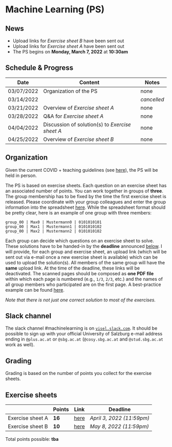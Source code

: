 # Machine Learning (PS)

## News

- Upload links for *Exercise sheet B* have been sent out
- Upload links for *Exercise sheet A* have been sent out
- The PS begins on **Monday, March 7, 2022** at **10:30am**

## Schedule & Progress

| **Date** | **Content** | **Notes** |
|---|---|---|
| 03/07/2022  | Organization of the PS         | none |    
| 03/14/2022  |                                | *cancelled* |    
| 03/21/2022  | Overview of *Exercise sheet A* | none |
| 03/28/2022  | Q&A for *Exercise sheet A* | none |
| 04/04/2022  | Discussion of solution(s) to *Exercise sheet A* | none |
| 04/25/2022  | Overview of *Exercise sheet B* | none |

## Organization

Given the current COVID + teaching guidelines (see [here](https://www.plus.ac.at/news/lehre-ab-maerz-2022/?pgrp=218&is_paged=0)), the PS will be held in person. 

The PS is based on exercise sheets. Each question on an exercise sheet has an associated number of points. You can work together in groups of **three**. The group membership has to be fixed by the time the first exercise sheet is released. Please coordinate with your group colleagues and enter the group information into the spreadsheet [here](https://myfiles.sbg.ac.at/index.php/s/3mXePBWzY78Pc86). While the spreadsheet format should be pretty clear, here is an example of one group with three members:

```
group_00 | Max0 | Mustermann0 | 0101010101
group_00 | Max1 | Mustermann1 | 0101010102
group_00 | Max2 | Mustermann2 | 0101010102
```

Each group can decide which questions on an exercise sheet to solve. These solutions have to be handed-in by the **deadline** announced [below](#Exercise-sheets). I will provide, for each group and exercise sheet, an upload link (which will be sent out via e-mail once a new exercise sheet is available) which can be used to upload the solution(s). All members of the same group will have the **same** upload link. At the time of the deadline, these links will be deactivated. The scanned pages should be composed as **one PDF file** within which each page is numbered (e.g., `1/3`, `2/3`, etc.) and the names of all group members who participated are on the first page. A best-practice example can be found [here](Example-Submission.pdf). 

*Note that there is not just one correct solution to most of the exercises.*

## Slack channel

The slack channel #machinelearning is on [`visel.slack.com`](https://visel.slack.com). It should be possible to sign up with your official University of Salzburg e-mail address ending in `@plus.ac.at` or `@sbg.ac.at` (`@cosy.sbg.ac.at` and `@stud.sbg.ac.at` work as well).

## Grading

Grading is based on the number of points you collect for the exercise sheets.  

## Exercise sheets

| | **Points** | **Link** | **Deadline** |
|---|---|---|---|
| Exercise sheet A  | **16**   | [here](exA.pdf) | *April 3, 2022 (11:59pm)* | 
| Exercise sheet B  | **10**   | [here](exB.pdf) | *May 8, 2022 (11:59pm)* | 

Total points possible: **tba**
